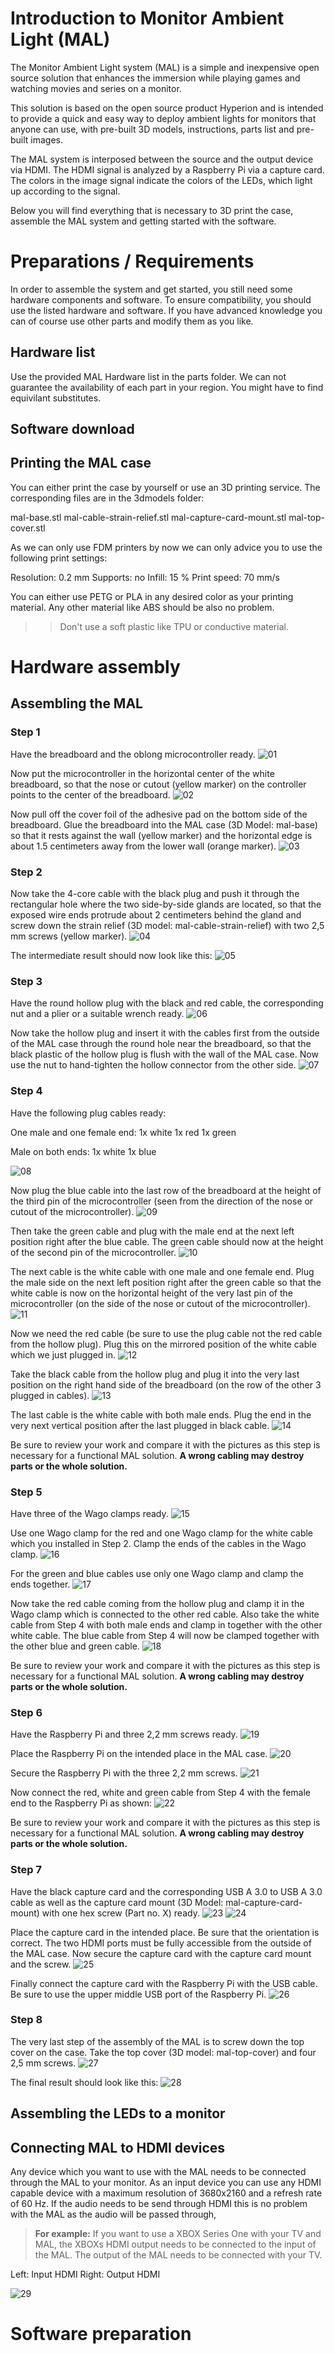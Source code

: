 # Introduction to Monitor Ambient Light (MAL)

The Monitor Ambient Light system (MAL) is a simple and inexpensive open source solution that enhances the immersion while playing games and watching movies and series on a monitor.

This solution is based on the open source product Hyperion and is intended to provide a quick and easy way to deploy ambient lights for monitors that anyone can use, with pre-built 3D models, instructions, parts list and pre-built images.

The MAL system is interposed between the source and the output device via HDMI. The HDMI signal is analyzed by a Raspberry Pi via a capture card. The colors in the image signal indicate the colors of the LEDs, which light up according to the signal.

Below you will find everything that is necessary to 3D print the case, assemble the MAL system and getting started with the software.

# Preparations / Requirements
In order to assemble the system and get started, you still need some hardware components and software. To ensure compatibility, you should use the listed hardware and software. If you have advanced knowledge you can of course use other parts and modify them as you like.
## Hardware list

Use the provided MAL Hardware list in the parts folder.
We can not guarantee the availability of each part in your region.
You might have to find equivilant substitutes.

## Software download

## Printing the MAL case

You can either print the case by yourself or use an 3D printing service.
The corresponding files are in the 3dmodels folder:

mal-base.stl
mal-cable-strain-relief.stl
mal-capture-card-mount.stl
mal-top-cover.stl

As we can only use FDM printers by now we can only advice you to use the following print settings:

Resolution: 0.2 mm
Supports: no
Infill: 15 %
Print speed: 70 mm/s

You can either use PETG or PLA in any desired color as your printing material. Any other material like ABS should be also no problem.
>> Don't use a soft plastic like TPU or conductive material. 


# Hardware assembly
## Assembling the MAL
### Step 1

Have the breadboard and the oblong microcontroller ready.
![01](/pictures/01.jpeg)

Now put the microcontroller in the horizontal center of the white breadboard, so that the nose or cutout (yellow marker) on the controller points to the center of the breadboard.
![02](/pictures/02.jpeg)

Now pull off the cover foil of the adhesive pad on the bottom side of the breadboard. Glue the breadboard into the MAL case (3D Model: mal-base) so that it rests against the wall (yellow marker) and the horizontal edge is about 1.5 centimeters away from the lower wall (orange marker).
![03](/pictures/03.jpeg)

### Step 2

Now take the 4-core cable with the black plug and push it through the rectangular hole where the two side-by-side glands are located, so that the exposed wire ends protrude about 2 centimeters behind the gland and screw down the strain relief (3D model: mal-cable-strain-relief) with two 2,5 mm screws (yellow marker).
![04](/pictures/04.jpeg)

The intermediate result should now look like this:
![05](/pictures/05.jpeg)

### Step 3

Have the round hollow plug with the black and red cable, the corresponding nut and a plier or a suitable wrench ready.
![06](/pictures/06.jpeg)

Now take the hollow plug and insert it with the cables first from the outside of the MAL case through the round hole near the breadboard, so that the black plastic of the hollow plug is flush with the wall of the MAL case.
Now use the nut to hand-tighten the hollow connector from the other side.
![07](/pictures/07.jpeg)

### Step 4

Have the following plug cables ready:

One male and one female end:
1x white
1x red
1x green

Male on both ends:
1x white
1x blue

![08](/pictures/08.jpeg)

Now plug the blue cable into the last row of the breadboard at the height of the third pin of the microcontroller (seen from the direction of the nose or cutout of the microcontroller).
![09](/pictures/09.jpeg)

Then take the green cable and plug with the male end at the next left position right after the blue cable. The green cable should now at the height of the second pin of the microcontroller.
![10](/pictures/10.jpeg)

The next cable is the white cable with one male and one female end.
Plug the male side on the next left position right after the green cable so that the white cable is now on the horizontal height of the very last pin of the microcontroller (on the side of the nose or cutout of the microcontroller).
![11](/pictures/11.jpeg)

Now we need the red cable (be sure to use the plug cable not the red cable from the hollow plug). Plug this on the mirrored position of the white cable which we just plugged in.
![12](/pictures/12.jpeg)

Take the black cable from the hollow plug and plug it into the very last position on the right hand side of the breadboard (on the row of the other 3 plugged in cables).
![13](/pictures/13.jpeg)

The last cable is the white cable with both male ends.
Plug the end in the very next vertical position after the last plugged in black cable.
![14](/pictures/14.jpeg)

Be sure to review your work and compare it with the pictures as this step is necessary for a functional MAL solution. **A wrong cabling may destroy parts or the whole solution.**

### Step 5

Have three of the Wago clamps ready.
![15](/pictures/15.jpeg)

Use one Wago clamp for the red and one Wago clamp for the white cable which you installed in Step 2. Clamp the ends of the cables in the Wago clamp.
![16](/pictures/16.jpeg)

For the green and blue cables use only one Wago clamp and clamp the ends together.
![17](/pictures/17.jpeg)

Now take the red cable coming from the hollow plug and clamp it in the Wago clamp which is connected to the other red cable. Also take the white cable from Step 4 with both male ends and clamp in together with the other white cable. The blue cable from Step 4 will now be clamped together with the other blue and green cable.
![18](/pictures/18.jpeg)

Be sure to review your work and compare it with the pictures as this step is necessary for a functional MAL solution. **A wrong cabling may destroy parts or the whole solution.**

### Step 6

Have the Raspberry Pi and three 2,2 mm screws ready.
![19](/pictures/19.jpeg)

Place the Raspberry Pi on the intended place in the MAL case.
![20](/pictures/20.jpeg)

Secure the Raspberry Pi with the three 2,2 mm screws.
![21](/pictures/21.jpeg)

Now connect the red, white and green cable from Step 4 with the female end to the Raspberry Pi as shown:
![22](/pictures/22.jpeg)

Be sure to review your work and compare it with the pictures as this step is necessary for a functional MAL solution. **A wrong cabling may destroy parts or the whole solution.**

### Step 7

Have the black capture card and the corresponding USB A 3.0 to USB A 3.0 cable as well as the capture card mount (3D Model: mal-capture-card-mount) with one hex screw (Part no. X) ready.
![23](/pictures/23.jpeg)
![24](/pictures/24.jpeg)

Place the capture card in the intended place. Be sure that the orientation is correct. The two HDMI ports must be fully accessible from the outside of the MAL case.
Now secure the capture card with the capture card mount and the screw.
![25](/pictures/25.jpeg)

Finally connect the capture card with the Raspberry Pi with the USB cable.
Be sure to use the upper middle USB port of the Raspberry Pi.
![26](/pictures/26.jpeg)

### Step 8

The very last step of the assembly of the MAL is to screw down the top cover on the case.
Take the top cover (3D model: mal-top-cover) and four 2,5 mm screws.
![27](/pictures/27.jpeg)

The final result should look like this:
![28](/pictures/28.jpeg)

## Assembling the LEDs to a monitor

## Connecting MAL to HDMI devices

Any device which you want to use with the MAL needs to be connected through the MAL to your monitor.
As an input device you can use any HDMI capable device with a maximum resolution of 3680x2160 and a refresh rate of 60 Hz.
If the audio needs to be send through HDMI this is no problem with the MAL as the audio will be passed through,

> **For example:** If you want to use a XBOX Series One with your TV and MAL, the XBOXs HDMI output needs to be connected to the input of the MAL. The output of the MAL needs to be connected with your TV.

Left: Input HDMI
Right: Output HDMI

![29](/pictures/29.jpeg)

# Software preparation
## 

